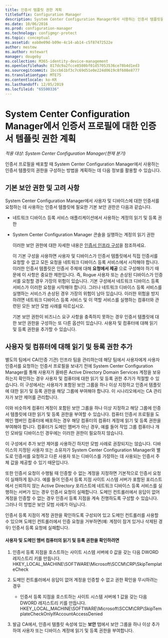 ```yaml
---
title: 인증서 템플릿 권한 계획
titleSuffix: Configuration Manager
description: System Center Configuration Manager에서 사용하는 인증서 템플릿을 구성해야 하는 권한에 대한 계획을 알아봅니다.
ms.date: 10/06/2016
ms.prod: configuration-manager
ms.technology: configmgr-protect
ms.topic: conceptual
ms.assetid: eab0e09d-b09e-4c14-ab14-c5f87472522e
author: mestew
ms.author: mstewart
manager: dougeby
ms.collection: M365-identity-device-management
ms.openlocfilehash: 817dc9a2fcce8580bf01d57053536ce78b4d1ed3
ms.sourcegitcommit: 1bccb61bf3c7c69d51e0e224d0619c8f608e8777
ms.translationtype: MTE75
ms.contentlocale: ko-KR
ms.lasthandoff: 12/05/2019
ms.locfileid: "65500336"
---
```

# <a name="planning-for-certificate-template-permissions-for-certificate-profiles-in-system-center-configuration-manager"></a>System Center Configuration Manager에서 인증서 프로필에 대한 인증서 템플릿 권한 계획

*적용 대상: System Center Configuration Manager(현재 분기)*


인증서 프로필을 배포할 때 System Center Configuration Manager에서 사용하는 인증서 템플릿의 권한을 구성하는 방법을 계획하는 데 다음 정보를 활용할 수 있습니다.  

## <a name="default-security-permissions-and-considerations"></a>기본 보안 권한 및 고려 사항  
 System Center Configuration Manager에서 사용자 및 디바이스에 대한 인증서를 요청하는 데 사용하는 인증서 템플릿에 필요한 기본 보안 권한은 다음과 같습니다.  

- 네트워크 디바이스 등록 서비스 애플리케이션에서 사용하는 계정의 읽기 및 등록 권한  

- System Center Configuration Manager 콘솔을 실행하는 계정의 읽기 권한  

  이러한 보안 권한에 대한 자세한 내용은 [인증서 인프라 구성](../deploy-use/certificate-infrastructure.md)을 참조하세요.  

  이 기본 구성을 사용하면 사용자 및 디바이스가 인증서 템플릿에서 직접 인증서를 요청할 수 없고 모든 요청을 네트워크 디바이스 등록 서비스에서 시작해야 합니다. 이러한 인증서 템플릿은 인증서 주체에 대해 **요청에서 제공** 으로 구성해야 하기 때문에 이 사항은 중요한 제한입니다. 즉, Rogue 사용자 또는 손상된 디바이스가 인증서를 요청할 경우 가장의 위험이 있습니다. 기본 구성에서 네트워크 디바이스 등록 서비스가 이러한 요청을 시작해야 합니다. 그러나 네트워크 디바이스 등록 서비스를 실행하는 서비스가 손상된 경우 가장의 위험이 남아 있습니다. 이러한 위험을 방지하려면 네트워크 디바이스 등록 서비스 및 이 역할 서비스를 실행하는 컴퓨터와 관련된 모든 보안 모범 사례를 따르십시오.  

  기본 보안 권한이 비즈니스 요구 사항을 충족하지 못하는 경우 인증서 템플릿에 대한 보안 권한을 구성하는 또 다른 옵션이 있습니다. 사용자 및 컴퓨터에 대해 읽기 및 등록 권한을 추가할 수 있습니다.  

## <a name="adding-read-and-enroll-permissions-for-users-and-computers"></a>사용자 및 컴퓨터에 대해 읽기 및 등록 권한 추가  
 별도의 팀에서 CA(인증 기관) 인프라 팀을 관리하는데 해당 팀에서 사용자에게 사용자 인증서를 요청하는 인증서 프로필을 보내기 전에 System Center Configuration Manager를 통해 사용자가 올바른 Active Directory Domain Services 계정을 보유하는지 확인하는 경우 사용자 및 컴퓨터에 대한 읽기 및 등록 권한 추가가 적절할 수 있습니다. 이 구성에서는 사용자가 포함된 보안 그룹을 하나 이상 지정하고 인증서 템플릿에 대한 읽기 및 등록 권한을 해당 그룹에 부여해야 합니다. 이 시나리오에서는 CA 관리자가 보안 제어를 관리합니다.  

 이와 비슷하게 컴퓨터 계정이 포함된 보안 그룹을 하나 이상 지정하고 해당 그룹에 인증서 템플릿에 대한 읽기 및 등록 권한을 부여할 수 있습니다. 컴퓨터 인증서 프로필을 도메인 멤버인 컴퓨터에 배포하는 경우 해당 컴퓨터의 컴퓨터 계정에 읽기 및 등록 권한을 부여해야 합니다. 컴퓨터가 도메인 멤버가 아닌 경우, 예를 들어 작업 그룹 컴퓨터나 개인 모바일 디바이스인 경우에는 이러한 권한이 필요하지 않습니다.  

 이 구성에서 추가 보안 제어를 사용하긴 하지만 모범 사례로 권장되지는 않습니다. 디바이스의 지정된 사용자 또는 소유자가 System Center Configuration Manager와 별도로 인증서를 요청하고 다른 사용자 또는 디바이스를 가장하는 데 사용되는 인증서 주체 값을 제공할 수 있기 때문입니다.  

 또한 인증서 요청이 수행될 때 인증할 수 없는 계정을 지정하면 기본적으로 인증서 요청이 실패하게 됩니다. 예를 들어 인증서 등록 지점 사이트 시스템 서버가 포함된 포리스트에서 신뢰하지 않는 Active Directory 포리스트에 네트워크 디바이스 등록 서비스를 실행하는 서버가 있는 경우 인증서 요청이 실패합니다. 도메인 컨트롤러에서 응답이 없어 계정을 인증할 수 없는 경우 인증서 등록 지점을 계속 진행하도록 구성할 수 있습니다. 그러나 이 방법은 보안 모범 사례가 아닙니다.  

 인증서 등록 지점이 계정 권한을 확인하도록 구성되어 있고 도메인 컨트롤러를 사용할 수 있으며 도메인 컨트롤러에서 인증 요청을 거부하면(예: 계정이 잠겨 있거나 삭제된 경우) 인증서 등록 요청에 실패합니다.  

#### <a name="to-check-for-read-and-enroll-permissions-for-users-and-domain-member-computers"></a>사용자 및 도메인 멤버 컴퓨터의 읽기 및 등록 권한을 확인하려면  

1.  인증서 등록 지점을 호스트하는 사이트 시스템 서버에 0 값을 갖는 다음 DWORD 레지스트리 키를 만듭니다. HKEY_LOCAL_MACHINE\SOFTWARE\Microsoft\SCCM\CRP\SkipTemplateCheck  

2.  도메인 컨트롤러에서 응답이 없어 계정을 인증할 수 없고 권한 확인을 무시하려는 경우  

    -   인증서 등록 지점을 호스트하는 사이트 시스템 서버에 1 값을 갖는 다음 DWORD 레지스트리 키를 만듭니다. HKEY_LOCAL_MACHINE\SOFTWARE\Microsoft\SCCM\CRP\SkipTemplateCheckOnlyIfAccountAccessDenied  

3.  발급 CA에서, 인증서 템플릿 속성에 있는 **보안** 탭에서 보안 그룹을 하나 이상 추가하여 사용자 또는 디바이스 계정에 읽기 및 등록 권한을 부여합니다.  
